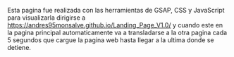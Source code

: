 Esta pagina fue realizada con las herramientas de GSAP,
CSS y JavaScript para visualizarla dirigirse a https://andres95monsalve.github.io/Landing_Page_V1.0/ y cuando este en la pagina principal automaticamente va a transladarse 
a la otra pagina cada 5 segundos que cargue la pagina web hasta llegar
a la ultima donde se detiene.
